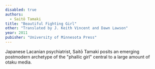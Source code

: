 ```yaml
---
disabled: true
authors:
  - Saitō Tamaki
title: "Beautiful Fighting Girl"
other: "Translated by J. Keith Vincent and Dawn Lawson"
year: 2011
pubisher: "University of Minnesota Press"
---
```


Japanese Lacanian psychiatrist, Saitō Tamaki posits an emerging
postmodern archetype of the "phallic girl" central to a large amount
of otaku media.
